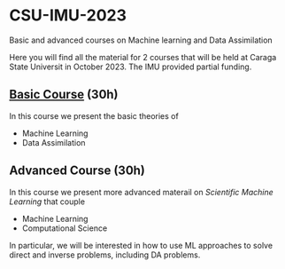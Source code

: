 # CSU-IMU-2023
 Basic and advanced courses on Machine learning and Data Assimilation
 
 Here you will find all the material for 2 courses that will be held at Caraga State Universit in October 2023. The IMU provided partial funding.
 
 ## [Basic Course](01basic-course) (30h)
 
 In this course we present the basic theories of
 
 - Machine Learning
 - Data Assimilation
 
 
 ## Advanced Course (30h)
 
 In this course we present more advanced materail on *Scientific Machine Learning* that couple
 
 - Machine Learning
 - Computational Science
 
 In particular, we will be interested in how to use ML approaches to solve direct and inverse problems, including DA problems.
